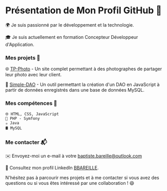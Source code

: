 <h1>Présentation de Mon Profil GitHub 🚀</h1>

   🌍 Je suis passionné par le développement et la technologie.
   
   🎓 Je suis actuellement en formation Concepteur Développeur d'Application.

<h3>Mes projets 📂</h3>

   🌐 [TP-Photo](https://github.com/BBareille/TP-Photo) - Un site complet permettant à des photographes de partager leur photo avec leur client.
    
   🤖 [Simple-DAO](https://github.com/BBareille/simple-dao) - Un outil permettant la création d'un DAO en JavaScript à partir de données enregistrés dans une base de données MySQL.

<h3>Mes compétences 💪</h3>

    🌐 HTML, CSS, JavaScript
    🐘 PHP - Symfony
    ☕ Java
    🛢️ MySQL

<h3>Me contacter 📬</h3>


   ✉️ Envoyez-moi un e-mail à votre baptiste.bareille@outlook.com
   
   💼 Consultez mon profil LinkedIn [BBAREILLE](https://www.linkedin.com/in/baptiste-bareille-0b8103259/).

N'hésitez pas à parcourir mes projets et à me contacter si vous avez des questions ou si vous êtes intéressé par une collaboration ! 😄
